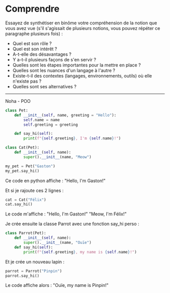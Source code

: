 # Comprendre

Essayez de synthétiser en binôme votre compréhension de la notion que vous avez vue (s'il s'agissait de plusieurs notions, vous pouvez répéter ce paragraphe plusieurs fois) : 
- Quel est son rôle ? 
- Quel est son intérêt ? 
- A-t-elle des désavantages ? 
- Y a-t-il plusieurs façons de s'en servir ? 
- Quelles sont les étapes importantes pour la mettre en place ? 
- Quelles sont les nuances d'un langage à l'autre ? 
- Existe-t-il des contextes (langages, environnements, outils) où elle n'existe pas ? 
- Quelles sont ses alternatives ? 

-------------------------------------------------------------------------------------

Noha - POO

```python
class Pet:
	def __init__(self, name, greeting = "Hello"):
		self.name = name
		self.greeting = greeting

	def say_hi(self):
		print(f"{self.greeting}, I'm {self.name}!")

class Cat(Pet):
	def __init__(self, name):
		super().__init__(name, "Meow")

my_pet = Pet("Gaston")
my_pet.say_hi()
```

Ce code en python affiche : 
"Hello, I'm Gaston!"

Et si je rajoute ces 2 lignes :

```python
cat = Cat("Félix")
cat.say_hi()
```

Le code m'affiche :
"Hello, I'm Gaston!"
"Meow, I'm Félix!"

Je crée ensuite la classe Parrot avec une fonction say_hi perso :

```python
class Parrot(Pet):
	def __init__(self, name):
		super().__init__(name, "Ouïe")
	def say_hi(self):
		print(f"{self.greeting}, my name is {self.name}!")
```

Et je crée un nouveau lapin : 

```python
parrot = Parrot("Pinpin")
parrot.say_hi()
```

Le code affiche alors :
"Ouïe, my name is Pinpin!"
